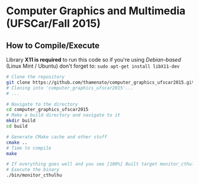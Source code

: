 # Computer Graphics and Multimedia (UFSCar/Fall 2015)

How to Compile/Execute
----------------------

Library **X11 is required** to run this code so if you're using *Debian-based* (Linux Mint / Ubuntu) don't forget to:
` sudo apt-get install libX11-dev `


```bash
# Clone the repository
git clone https://github.com/thamenato/computer_graphics_ufscar2015.git
# Cloning into 'computer_graphics_ufscar2015'...
# ...

# Navigate to the directory
cd computer_graphics_ufscar2015
# Make a build directory and navigate to it
mkdir build
cd build

# Generate CMake cache and other stuff
cmake ..
# Time to compile
make

# If everything goes well and you see [100%] Built target monitor_cthulhu
# Execute the binary
./bin/monitor_cthulhu
```



